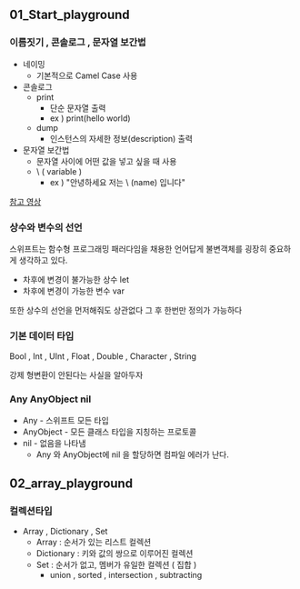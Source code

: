 ## 01_Start_playground
### 이름짓기 , 콘솔로그 , 문자열 보간법

- 네이밍
    - 기본적으로 Camel Case 사용
- 콘솔로그
    - print
        - 단순 문자열 출력
        - ex ) print(hello world)
    - dump 
        - 인스턴스의 자세한 정보(description) 출력
- 문자열 보간법
    - 문자열 사이에 어떤 값을 넣고 싶을 때 사용
    - \ ( variable ) 
        - ex ) "안녕하세요 저는 \ (name) 입니다"


[참고 영상](https://www.youtube.com/watch?v=2n-fSlW-jts&list=PLz8NH7YHUj_ZmlgcSETF51Z9GSSU6Uioy)


### 상수와 변수의 선언

스위프트는 함수형 프로그래밍 패러다임을 채용한 언어답게 불변객체를 굉장히 중요하게 생각하고 있다.

- 차후에 변경이 불가능한 상수 let
- 차후에 변경이 가능한 변수 var

또한 상수의 선언을 먼저해줘도 상관없다 그 후 한번만 정의가 가능하다

### 기본 데이터 타입

Bool , Int , UInt , Float , Double , Character , String 

강제 형변환이 안된다는 사실을 알아두자 

### Any AnyObject nil

- Any - 스위프트 모든 타입
- AnyObject - 모든 클래스 타입을 지칭하는 프로토콜
- nil - 없음을 나타냄
    - Any 와 AnyObject에 nil 을 할당하면 컴파일 에러가 난다.

## 02_array_playground
### 컬렉션타입
- Array , Dictionary , Set
    - Array : 순서가 있는 리스트 컬렉션
    - Dictionary : 키와 값의 쌍으로 이루어진 컬렉션
    - Set : 순서가 없고, 멤버가 유일한 컬렉션 ( 집합 )
        - union , sorted , intersection , subtracting


